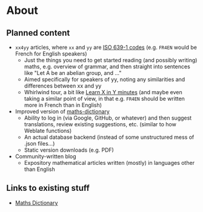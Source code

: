 # About

## Planned content

- `xx4yy` articles, where `xx` and `yy` are [ISO 639-1 codes](https://en.wikipedia.org/wiki/List_of_ISO_639-1_codes) (e.g. `FR4EN` would be French for English speakers)
  + Just the things you need to get started reading (and possibly writing) maths, e.g. overview of grammar, and then straight into sentences like "Let A be an abelian group, and ..."
  + Aimed specifically for speakers of yy, noting any similarities and differences between xx and yy
  + Whirlwind tour, a bit like [Learn X in Y minutes](https://learnxinyminutes.com/) (and maybe even taking a similar point of view, in that e.g. `FR4EN` should be written more in French than in English)
- Improved version of [maths-dictionary](https://thosgood.com/maths-dictionary/)
  + Ability to log in (via Google, GitHub, or whatever) and then suggest translations, review existing suggestions, etc. (similar to how Weblate functions)
  + An actual database backend (instead of some unstructured mess of .json files...)
  + Static version downloads (e.g. PDF)
- Community-written blog
  + Expository mathematical articles written (mostly) in languages other than English


## Links to existing stuff

- [Maths Dictionary](https://thosgood.com/maths-dictionary/)
